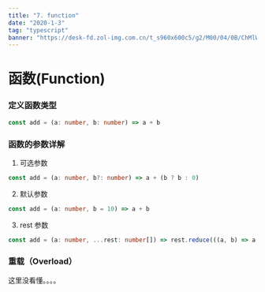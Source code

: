 ```yaml
---
title: "7. function"
date: "2020-1-3"
tag: "typescript"
banner: "https://desk-fd.zol-img.com.cn/t_s960x600c5/g2/M00/04/0B/ChMlWl0-oHmIDZvqAAdz3RsOKEYAAMMNwPQhEkAB3P1417.jpg"
---
```


# 函数(Function)

### 定义函数类型
```ts
const add = (a: number, b: number) => a + b
```

### 函数的参数详解
1. 可选参数
```ts
const add = (a: number, b?: number) => a + (b ? b : 0)
```

2. 默认参数
```ts
const add = (a: number, b = 10) => a + b
```

3. rest 参数
```ts
const add = (a: number, ...rest: number[]) => rest.reduce(((a, b) => a + b), a)
```

### 重载（Overload）
这里没看懂。。。。


